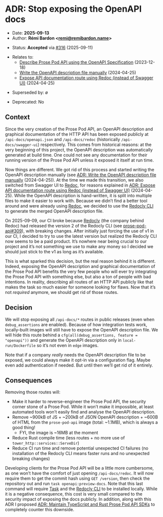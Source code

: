 # ADR: Stop exposing the OpenAPI docs

- Date: **2025-09-13**
- Author: **Rémi Bardon <[remi@remibardon.name](mailto:remi@remibardon.name)>**
<!-- Proposed|Accepted|Rejected, with date and channel if applicable -->
- Status: **Accepted** via [#316](https://github.com/prose-im/prose-pod-api/pull/316) (2025-09-11)
<!-- "ø" or a nested unordered list linking to other ADRs and their date -->
- Relates to:
  - [Describe Prose Pod API using the OpenAPI Specification](./2023-12-18-a-describe-with-openapi.md) (2023-12-18)
  - [Write the OpenAPI description file manually](./2024-04-25-a-write-openapi-manually.md) (2024-04-25)
  - [Expose API documentation route using Redoc (instead of Swagger UI)](./2024-04-25-b-use-redoc-instead-of-swagger-ui.md) (2024-04-25)
<!-- "ø" or a nested unordered list linking to other ADRs and their date -->
- Superseded by: ø
<!-- "No" or "Yes" with the deprecation date -->
- Deprecated: No

## Context

<!--
This section describes the forces at play, including technological, political,
social, and project local. These forces are probably in tension, and should be
called out as such. The language in this section is value-neutral. It is simply
describing facts.
-->

Since the very creation of the Prose Pod API, an OpenAPI description and graphical
documentation of the HTTP API has been exposed publicly at `/api-docs/openapi.json` and
`/api-docs/redoc` (historically `/api-docs/swagger-ui`) respectively.
This comes from historical reasons: at the very beginning of this project, the OpenAPI
description was automatically generated at build time. One could not see any documentation for
their running version of the Prose Pod API unless it exposed it itself at run time.

Now things are different. We got rid of this process and started writing the OpenAPI description
manually (see [ADR: Write the OpenAPI description file manually][2024-04-25-a] (2024-04-25)).
At the time we made this transition, we also switched from Swagger UI to [Redoc], for reasons
explained in [ADR: Expose API documentation route using Redoc (instead of Swagger UI)][2024-04-25-b]
(2024-04-25).
While the OpenAPI description is hand-written, it is split into multiple files to make it easier
to work with. Because we didn’t find a better tool around and were already using [Redoc], we
decided to use the [Redocly CLI] to generate the merged OpenAPI description file.

On 2025-09-09, our CI broke because [Redocly] (the company behind Redoc) had released the
version 2 of the Redocly CLI (see [prose-pod-api#309]), with breaking changes.
After initially just forcing the use of v1 in our CI, I decided to try to use the latest version
but realized the Redocly CLI now seems to be a paid product.
It’s nowhere near being crucial to our project and it’s not something we use to make any money
so I decided we should just stick to the v1 as long as it’s available.

This is what sparked this decision, but the real reason behind it is different.
Indeed, exposing the OpenAPI description and graphical documentation of the Prose Pod API
benefits the very few people who will ever try integrating the Prose Pod API with something
else, but also a ton of people with bad intentions.
In reality, describing all routes of an HTTP API publicly like that makes the task so much
easier for someone looking for flaws.
Now that it’s not _required_ anymore, we should get rid of those routes.

## Decision

<!--
This section describes our response to these forces. It is stated in full
sentences, with active voice. "We will …"
-->

We will stop exposing all `/api-docs/*` routes in public releases (even when `debug_assertions`
are enabled). Because of how integration tests work, locally-built images will still have to
expose the OpenAPI description file. We will hide this route behind a
`cfg(all(debug_assertions, feature = "openapi"))` and generate the OpenAPI description only in `local-run/Dockerfile` so it’s not even in `edge` images.

Note that if a company _really_ needs the OpenAPI description file to be exposed, we could
always make it opt-in via a configuration flag. Maybe even add authentication if needed.
But until then we’ll get rid of it entirely.

## Consequences

<!--
This section describes the resulting context, after applying the decision.
All consequences should be listed here, not just the "positive" ones.
A particular decision may have positive, negative, and neutral consequences,
but all of them affect the team and project in the future.
-->

Removing those routes will:

- Make it harder to reverse-engineer the Prose Pod API, the security corner stone of a
  Prose Pod. While it won’t make it impossible, at least automated tools won’t easily find and
  analyse the OpenAPI description.
- Remove ~900kB of JS + ~200kB of JSON OpenAPI description + ~600B of HTML from the
  `prose-pod-api` image (total: ~1.1MB), which is always a good thing!
  - FYI, the image is ~16MB at the moment
- Reduce Rust compile time (less routes + no more use of `tower_http::services::ServeDir`)
- Reduce CI run time and remove potential unexpected CI failures (no installation of the
  Redocly CLI means faster runs and no unexpected breaking changes)

Developing clients for the Prose Pod API will be a little more cumbersome, as one won’t have the
comfort of just opening `/api-docs/redoc`. It will now require them to get the commit hash using
`GET /version`, then check the repository out and run `task openapi:preview-docs`.
Note that this last command will require [Task] and the [Redocly CLI] to be installed locally.
While it is a negative consequence, this cost is very small compared to the security impact of
exposing the docs publicly.
In addition, along with this ADR I proposed
[ADR: Maintain TypeScript and Rust Prose Pod API SDKs][2025-09-13-b]
to completely counter this downside.

[2024-04-25-a]: ./2024-04-25-a-write-openapi-manually.md
[2024-04-25-b]: ./2024-04-25-b-use-redoc-instead-of-swagger-ui.md
[2025-09-13-b]: ./2025-09-13-b-prose-pod-api-sdks.md
[prose-pod-api#309]: https://github.com/prose-im/prose-pod-api/issues/309 "Migrate `openapi:*` tasks to Redocly CLI v2 · Issue #309 · prose-im/prose-pod-api"
[Redoc]: https://redocly.com/redoc/ "Redoc homepage"
[Redocly]: https://redocly.com/ "Redocly homepage"
[Redocly CLI]: https://redocly.com/docs/cli "Redocly CLI docs"
[Task]: https://taskfile.dev/ "Task homepage"
